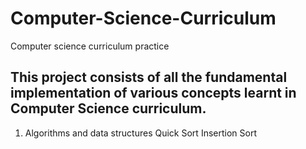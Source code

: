 # Computer-Science-Curriculum
Computer science curriculum practice

## This project consists of all the fundamental implementation of various concepts learnt in Computer Science curriculum.
1. Algorithms and data structures 
	Quick Sort
	Insertion Sort
